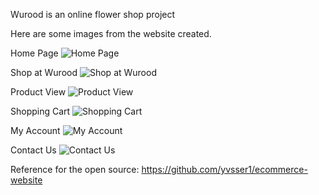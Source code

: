 Wurood is an online flower shop project 

Here are some images from the website created. 

Home Page 
![Home Page](https://user-images.githubusercontent.com/80001459/119236730-ad518000-bb41-11eb-8c41-cefb5a07c483.png)


Shop at Wurood 
![Shop at Wurood](https://user-images.githubusercontent.com/80001459/119236806-1638f800-bb42-11eb-808a-950322aa6d41.png)


Product View
![Product View](https://user-images.githubusercontent.com/80001459/119236816-1d600600-bb42-11eb-9b91-7c09e5363237.png)


Shopping Cart
![Shopping Cart](https://user-images.githubusercontent.com/80001459/119236825-23ee7d80-bb42-11eb-9084-3cd3e5d1591b.png)


My Account 
![My Account](https://user-images.githubusercontent.com/80001459/119236837-35378a00-bb42-11eb-8258-2b3675f9c08a.png)


Contact Us
![Contact Us](https://user-images.githubusercontent.com/80001459/119236846-408ab580-bb42-11eb-809e-c008cd82aa33.png)


Reference for the open source:
https://github.com/yvsser1/ecommerce-website
